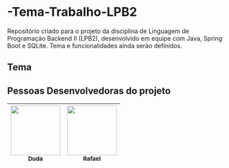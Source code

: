 # -Tema-Trabalho-LPB2
Repositório criado para o projeto da disciplina de Linguagem de Programação Backend II (LPB2), desenvolvido em equipe com Java, Spring Boot e SQLite. Tema e funcionalidades ainda serão definidos.

## Tema

## Pessoas Desenvolvedoras do projeto

| [<img loading="lazy" src="https://avatars.githubusercontent.com/u/128601286?v=4" width=115><br><sub>Duda</sub>](https://github.com/sarmart) |  [<img loading="lazy" src="https://avatars.githubusercontent.com/u/127984148?v=4" width=115><br><sub>Rafael</sub>](https://github.com/Rafael1572008) |
| :---: | :---: |
